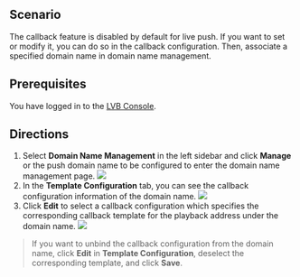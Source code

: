 ## Scenario

The callback feature is disabled by default for live push. If you want to set or modify it, you can do so in the callback configuration. Then, associate a specified domain name in domain name management.

## Prerequisites

You have logged in to the [LVB Console](https://console.cloud.tencent.com/live).

## Directions

1. 	Select **Domain Name Management** in the left sidebar and click **Manage** or the push domain name to be configured to enter the domain name management page.
 ![](https://main.qcloudimg.com/raw/dc13d00a95ed2a9fb453e7af941a1acd.png)
2. 	In the **Template Configuration** tab, you can see the callback configuration information of the domain name.
![](https://main.qcloudimg.com/raw/3b79b823d374cec02c55ce101482f605.png)
3. 	Click **Edit** to select a callback configuration which specifies the corresponding callback template for the playback address under the domain name.
![](https://main.qcloudimg.com/raw/b8c9228a378316de14a5392cb22c1266.png)


>If you want to unbind the callback configuration from the domain name, click **Edit** in **Template Configuration**, deselect the corresponding template, and click **Save**.
>[](https://main.qcloudimg.com/raw/e18e4c7f58950bd2dbe74f038c455cd9.png)
